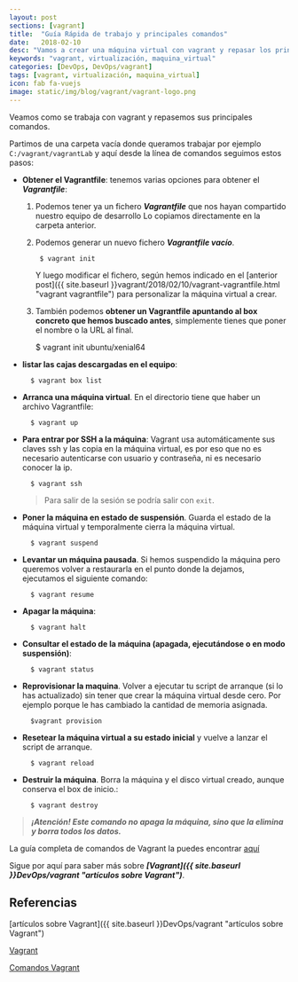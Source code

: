 ```yaml
---
layout: post
sections: [vagrant]
title:  "Guía Rápida de trabajo y principales comandos"
date:   2018-02-10
desc: "Vamos a crear una máquina virtual con vagrant y repasar los principales comandos de la herramienta."
keywords: "vagrant, virtualización, maquina_virtual"
categories: [DevOps, DevOps/vagrant]
tags: [vagrant, virtualización, maquina_virtual]
icon: fab fa-vuejs
image: static/img/blog/vagrant/vagrant-logo.png
---
```


Veamos como se trabaja con vagrant y repasemos sus principales comandos.

Partimos de una carpeta vacía donde queramos trabajar por ejemplo `C:/vagrant/vagrantLab` y aquí desde la línea de comandos seguimos estos pasos:
<!--more-->

- **Obtener el Vagrantfile**: tenemos varias opciones para obtener el ***Vagrantfile***: 


	1. Podemos tener ya un fichero ***Vagrantfile*** que nos hayan compartido nuestro equipo de desarrollo  Lo copiamos directamente en la carpeta anterior.

	2. Podemos generar un nuevo fichero ***Vagrantfile vacío***.

			$ vagrant init

		Y luego modificar el fichero, según hemos indicado en el [anterior post]({{ site.baseurl }}vagrant/2018/02/10/vagrant-vagrantfile.html "vagrant vagrantfile") para personalizar la máquina virtual a crear.

	3. También podemos **obtener un Vagrantfile apuntando al box concreto que hemos buscado antes**, simplemente tienes que poner el nombre o la URL al final.

		$ vagrant init ubuntu/xenial64


- **listar las cajas descargadas en el equipo**:

		$ vagrant box list

- **Arranca una máquina virtual**. En el directorio tiene que haber un archivo Vagrantfile:

		$ vagrant up

- **Para entrar por SSH a la máquina**: Vagrant usa automáticamente sus claves ssh y las copia en la máquina virtual, es por eso que no es necesario autenticarse con usuario y contraseña, ni es necesario conocer la ip.

		$ vagrant ssh

	> Para salir de la sesión se podría salir con `exit`.

- **Poner la máquina en estado de suspensión**. Guarda el estado de la máquina virtual y temporalmente cierra la máquina virtual.

		$ vagrant suspend

- **Levantar un máquina pausada**. Si hemos suspendido la máquina pero queremos volver a restaurarla en el punto donde la dejamos, ejecutamos el siguiente comando:

		$ vagrant resume

- **Apagar la máquina**:

		$ vagrant halt

- **Consultar el estado de la máquina (apagada, ejecutándose o en modo suspensión)**:

		$ vagrant status

- **Reprovisionar la maquina**. Volver a ejecutar tu script de arranque (si lo has actualizado) sin tener que crear la máquina virtual desde cero. Por ejemplo porque le has cambiado la cantidad de memoria asignada.

		$vagrant provision

- **Resetear la máquina virtual a su estado inicial** y vuelve a lanzar el script de arranque.

		$ vagrant reload

- **Destruir la máquina**. Borra la máquina y el disco virtual creado, aunque conserva el box de inicio.:

		$ vagrant destroy

> ***¡Atención! Este comando no apaga la máquina, sino que la elimina y borra todos los datos.***

La guía completa de comandos de Vagrant la puedes encontrar [aquí](https://www.vagrantup.com/docs/cli/ "Comandos Vagrant")

Sigue por aquí para saber más sobre ***[Vagrant]({{ site.baseurl }}DevOps/vagrant "artículos sobre Vagrant")***.

## Referencias ##

[artículos sobre Vagrant]({{ site.baseurl }}DevOps/vagrant "artículos sobre Vagrant")

[Vagrant](https://www.vagrantup.com "vagrant")

[Comandos Vagrant](https://www.vagrantup.com/docs/cli/ "Comandos Vagrant")